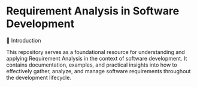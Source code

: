 # Requirement Analysis in Software Development

📘 Introduction

This repository serves as a foundational resource for understanding and applying Requirement Analysis in the context of software development. It contains documentation, examples, and practical insights into how to effectively gather, analyze, and manage software requirements throughout the development lifecycle.
